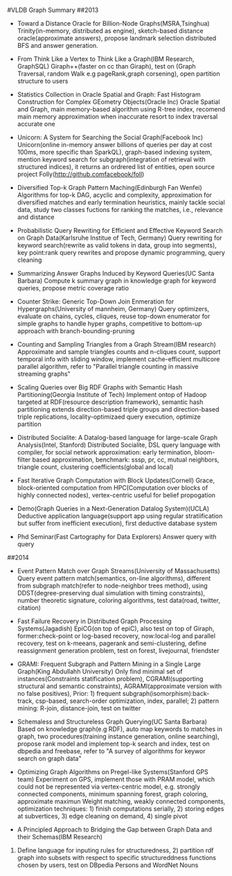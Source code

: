 #VLDB Graph Summary
##2013
- Toward a Distance Oracle for Billion-Node Graphs(MSRA,Tsinghua)  
Trinity(in-memory, distributed as engine), sketch-based distance oracle(approximate answers), propose landmark selection distributed BFS and answer generation.

- From Think Like a Vertex to Think Like a Graph(IBM Research, GraphSQL)
Giraph++(faster on cc than Giraph), test on (Graph Traversal, random Walk e.g pageRank,graph corsening), open partition structure to users

- Statistics Collection in Oracle Spatial and Graph: Fast Histogram Construction for Complex GEometry Objects(Oracle Inc)
Oracle Spatial and Graph, main memory-based algorithm using R-tree index, recomend main memory approximation when inaccurate resort to index traversal accurate one

- Unicorn: A System for Searching the Social Graph(Facebook Inc)
Unicorn(online in-memory answer billions of queries per day at cost 100ms, more specific than SparkQL), graph-based indexing system, mention keyword search for subgraph(integration of retrieval with structured indices), it returns an ordrered list of entities, open source project Folly(http://github.comfacebook/foll)

- Diversified Top-k Graph Pattern Maching(Edinburgh Fan Wenfei)
Algorithms for top-k DAG, acyclic and complexity, approximation for diversified matches and early termination heuristics, mainly tackle social data, study two classes fuctions for ranking the matches, i.e., relevance and distance

- Probabilistic Query Rewriting for Efficient and Effective Keyword Search on Graph Data(Karlsruhe Institue of Tech, Germany)
Query rewriting for keyword search(rewrite as valid tokens in data, group into segments), key point:rank query rewrites and propose dynamic programming, query cleaning

- Summarizing Answer Graphs Induced by Keyword Queries(UC Santa Barbara)
Compute k summary graph in knowledge graph for keyword queries, propose metric coverage ratio

- Counter Strike: Generic Top-Down Join Enmeration for Hypergraphs(University of mannheim, Germany)
Query optimizers, evaluate on chains, cycles, cliques, reuse top-down enumerator for simple graphs to handle hyper graphs, competitive to bottom-up approach with branch-bounding-pruning

- Counting and Sampling Triangles from a Graph Stream(IBM research)
Approximate and sample triangles counts and n-cliques count, support temporal info with sliding window, implement cache-efficient multicore parallel algorithm, refer to "Parallel triangle counting in massive streaming graphs"

- Scaling Queries over Big RDF Graphs with Semantic Hash Partitioning(Georgia Institute of Tech)
Implement ontop of Hadoop targeted at RDF(resource description framework), semantic hash partitioning extends direction-based triple groups and direction-based triple replications, locality-optimizaed query execution, optimize partition

- Distributed Socialite: A Datalog-based language for large-scale Graph Analysis(Intel, Stanford)
Distributed Socialite, DSL query language with compiler, for social network approximation: early termination, bloom-filter based approximation, benchmark: sssp, pr, cc, mutual neighbors, triangle count, clustering coefficients(global and local)

- Fast Iterative Graph Computation with Block Updates(Cornell)
Grace, block-oriented computation from HPC(Computation over blocks of highly connected nodes), vertex-centric useful for belief propogation

- Demo(Graph Queries in a Next-Generation Datalog System)(UCLA)
Deductive application language(support app using regular stratiification but suffer from inefficient execution), first deductive database system

- Phd Seminar(Fast Cartography for Data Explorers)
Answer query with query

##2014
- Event Pattern Match over Graph Streams(University of Massachusetts)
Query event pattern match(semantics, on-line algorithms), different from subgraph match(refer to node-neighbor trees method), using DDST(degree-preserving dual simulation with timing constraints), number theoretic signature, coloring algorithms, test data(road, twitter, citation)

- Fast Failure Recovery in Distributed Graph Processing Systems(Jagadish)
EpiCG(on top of epiC), also test on top of Giraph, former:check-point or log-based recovery, now:local-log and parallel recovery, test on k-meeans, pagerank and semi-clustering, define reassignment generation problem, test on forest, livejournal, friendster

- GRAMI: Frequent Subgraph and Pattern Mining in a Single Large Graph(King Abdullahh University)
Only find minimal set of instances(Constraints statification problem), CGRAMI(supporting structural and semantic constraints), AGRAMI(approximate version with no false positives), Prior: 1) frequent subgraph(isomorphism):back-track, csp-based, search-order optimization, index, parallel; 2) pattern mining: R-join, distance-join, test on twitter

- Schemaless and Structureless Graph Querying(UC Santa Barbara)
Based on knowledge graph(e.g RDF), auto map keywords to matches in graph, two procedures(training instance generation, online searching), propose rank model and implement top-k search and index, test on dbpedia and freebase, refer to "A survey of algorithms for keywor search on graph data"

- Optimizing Graph Algorithms on Pregel-like Systems(Stanford GPS team)
Experiment on GPS, implement those with PRAM model, which could not be represented via vertex-centric model, e.g. strongly connected components, minimum spanning forest, graph coloring, approximate maximun Weight matching, weakly connected components, optimization techniques: 1) finish computations serially, 2) storing edges at subvertices, 3) edge cleaning on demand, 4) single pivot

- A Principled Approach to Bridging the Gap between Graph Data and their Schemas(IBM Research)
1) Define language for inputing rules for structuredness, 2) partition rdf graph into subsets with respect to specific structureddness functions chosen by users, test on DBpedia Persons and WordNet Nouns








